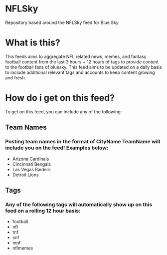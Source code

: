 # NFLSky
Repository based around the NFLSky feed for Blue Sky

# What is this?
This feeds aims to aggregate NFL related news, memes, and fantasy football content from the last 3 hours + 12 hours of tags to provide content to the football fans of bluesky. This feed aims to be updated on a daily basis to include additional relevant tags and accounts to keep content growing and fresh. 

# How do i get on this feed? 
To get on this feed, you can include any of the following: 
## Team Names
### Posting team names in the format of CityName TeamName will include you on the feed! Examples below: 
- Arizona Cardinals
- Cincinnati Bengals
- Las Vegas Raiders
- Detroit Lions

## Tags 
### Any of the following tags will automatically show up on this feed on a rolling 12 hour basis:
- football
- nfl
- tnf
- snf
- mnf
- nflmemes

